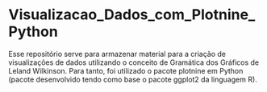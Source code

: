 # Visualizacao_Dados_com_Plotnine_Python
Esse repositório serve para armazenar material para a criação de visualizações de dados utilizando o conceito de Gramática dos Gráficos de Leland Wilkinson. Para tanto, foi utilizado o pacote plotnine em Python (pacote desenvolvido tendo como base o pacote ggplot2 da linguagem R).
